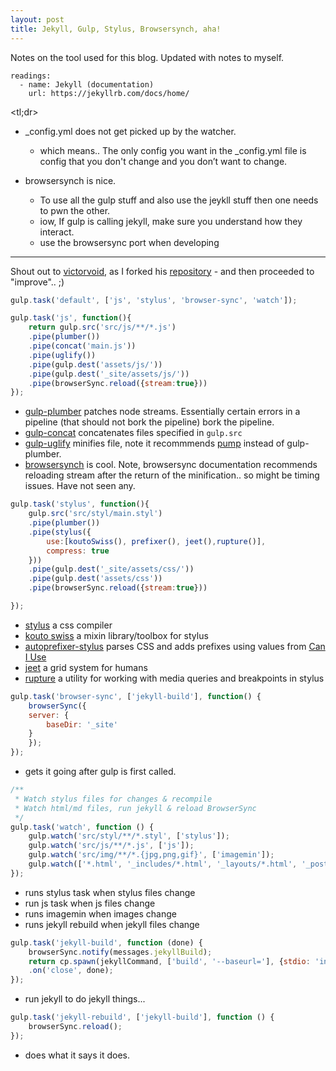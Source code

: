 ```yaml
---
layout: post
title: Jekyll, Gulp, Stylus, Browsersynch, aha!
---
```


Notes on the tool used for this blog. Updated with notes to myself.

```
readings:
  - name: Jekyll (documentation)
    url: https://jekyllrb.com/docs/home/
```
<tl;dr>

* _config.yml does not get picked up by the watcher. 
  * which means.. The only config you want in the _config.yml file is config that you don't change and you don’t want to change.

* browsersynch is nice. 
  * To use all the gulp stuff and also use the jeykll stuff then one needs to pwn the other.
  * iow, If gulp is calling jekyll, make sure you understand how they interact.
  * use the browsersync port when developing
---
Shout out to [victorvoid](https://github.com/victorvoid), as I forked his [repository](https://github.com/victorvoid/space-jekyll-template) - and then proceeded to "improve".. ;)
```javascript
gulp.task('default', ['js', 'stylus', 'browser-sync', 'watch']);
```


```javascript
gulp.task('js', function(){
    return gulp.src('src/js/**/*.js')
	.pipe(plumber())
	.pipe(concat('main.js'))
	.pipe(uglify())
	.pipe(gulp.dest('assets/js/'))
	.pipe(gulp.dest('_site/assets/js/'))
	.pipe(browserSync.reload({stream:true}))
});
```
* [gulp-plumber](https://github.com/floatdrop/gulp-plumber)  patches node streams. Essentially certain errors in a pipeline (that should not bork the pipeline) bork the pipeline. 
* [gulp-concat](https://github.com/contra/gulp-concat) concatenates files specified in `gulp.src`
* [gulp-uglify](https://github.com/terinjokes/gulp-uglify) minifies file, note it recommmends [pump](https://github.com/mafintosh/pump) instead of gulp-plumber.
* [browsersynch](https://browsersync.io/docs/gulp) is cool. Note, browsersync documentation recommends reloading stream after the return of the minification.. so might be timing issues. Have not seen any.

```javascript
gulp.task('stylus', function(){
    gulp.src('src/styl/main.styl')
	.pipe(plumber())
	.pipe(stylus({
	    use:[koutoSwiss(), prefixer(), jeet(),rupture()],
	    compress: true
	}))
	.pipe(gulp.dest('_site/assets/css/'))
	.pipe(gulp.dest('assets/css'))
	.pipe(browserSync.reload({stream:true}))

});
```
* [stylus](http://stylus-lang.com) a css compiler
* [kouto swiss](http://kouto-swiss.io) a mixin library/toolbox for stylus
* [autoprefixer-stylus](https://github.com/jescalan/autoprefixer-stylus) parses CSS and adds prefixes using values from [Can I Use](http://caniuse.com)
* [jeet](http://jeet.gs) a grid system for humans
* [rupture](http://jescalan.github.io/rupture/) a utility for working with media queries and breakpoints in stylus

```javascript
gulp.task('browser-sync', ['jekyll-build'], function() {
    browserSync({
	server: {
	    baseDir: '_site'
	}
    });
});
```

* gets it going after gulp is first called.

```javascript
/**
 * Watch stylus files for changes & recompile
 * Watch html/md files, run jekyll & reload BrowserSync
 */
gulp.task('watch', function () {
	gulp.watch('src/styl/**/*.styl', ['stylus']);
	gulp.watch('src/js/**/*.js', ['js']);
	gulp.watch('src/img/**/*.{jpg,png,gif}', ['imagemin']);
	gulp.watch(['*.html', '_includes/*.html', '_layouts/*.html', '_posts/*'], ['jekyll-rebuild']);
});
```

* runs stylus task when stylus files change
* run js task when js files change
* runs imagemin when images change
* runs jekyll rebuild when jekyll files change

```javascript
gulp.task('jekyll-build', function (done) {
    browserSync.notify(messages.jekyllBuild);
    return cp.spawn(jekyllCommand, ['build', '--baseurl='], {stdio: 'inherit'})
	.on('close', done);
});
```

* run jekyll to do jekyll things...

```javascript
gulp.task('jekyll-rebuild', ['jekyll-build'], function () {
    browserSync.reload();
});
```

* does what it says it does.



